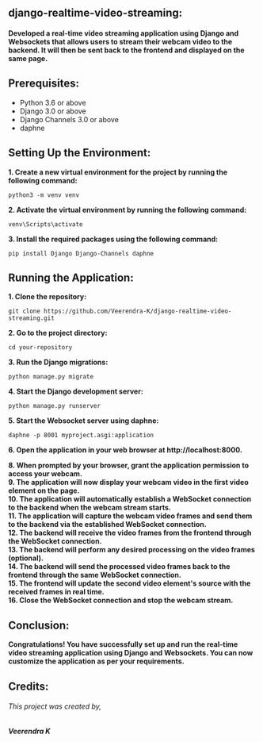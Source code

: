 ## django-realtime-video-streaming:

<h4>Developed a real-time video streaming application using Django and Websockets that allows users to stream their webcam video to the backend. It will then be sent back to the frontend and displayed on the same page.</h4>

## Prerequisites:

- Python 3.6 or above
- Django 3.0 or above
- Django Channels 3.0 or above
- daphne

## Setting Up the Environment:

<strong>1. Create a new virtual environment for the project by running the following command:</strong>
```
python3 -m venv venv

```

<strong>2. Activate the virtual environment by running the following command:</strong>
```
venv\Scripts\activate

```

<strong>3. Install the required packages using the following command:</strong>
```
pip install Django Django-Channels daphne

```


## Running the Application:

<strong>1. Clone the repository:</strong>
```
git clone https://github.com/Veerendra-K/django-realtime-video-streaming.git

```

<strong>2. Go to the project directory:</strong>
```
cd your-repository

```

<strong>3. Run the Django migrations:</strong>
```
python manage.py migrate

```

<strong>4. Start the Django development server:</strong>
```
python manage.py runserver

```

<strong>5. Start the Websocket server using daphne:</strong>
```
daphne -p 8001 myproject.asgi:application

```

<strong>6. Open the application in your web browser at http://localhost:8000.</strong><br/>
<!-- <strong>7. Click on the "Start Streaming" button to start streaming your webcam video.</strong><br/> -->
<strong>8. When prompted by your browser, grant the application permission to access your webcam.</strong><br/>
<strong>9. The application will now display your webcam video in the first video element on the page.</strong><br/>
<strong>10. The application will automatically establish a WebSocket connection to the backend when the webcam stream starts.</strong><br/>
<strong>11. The application will capture the webcam video frames and send them to the backend via the established WebSocket connection.</strong><br/>
<strong>12. The backend will receive the video frames from the frontend through the WebSocket connection.</strong><br/>
<strong>13. The backend will perform any desired processing on the video frames (optional).</strong><br/>
<strong>14. The backend will send the processed video frames back to the frontend through the same WebSocket connection.</strong><br/>
<strong>15. The frontend will update the second video element's source with the received frames in real time.</strong><br/>
<strong>16. <!-- Click on the "Stop Streaming" button to -->Close the WebSocket connection and stop the webcam stream.</strong><br/>

## Conclusion:
<strong>Congratulations! You have successfully set up and run the real-time video streaming application using Django and Websockets. You can now customize the application as per your requirements.</strong>

## Credits: 
<h6>This project was created by,</h6><strong><h5>Veerendra K</h5></strong>
